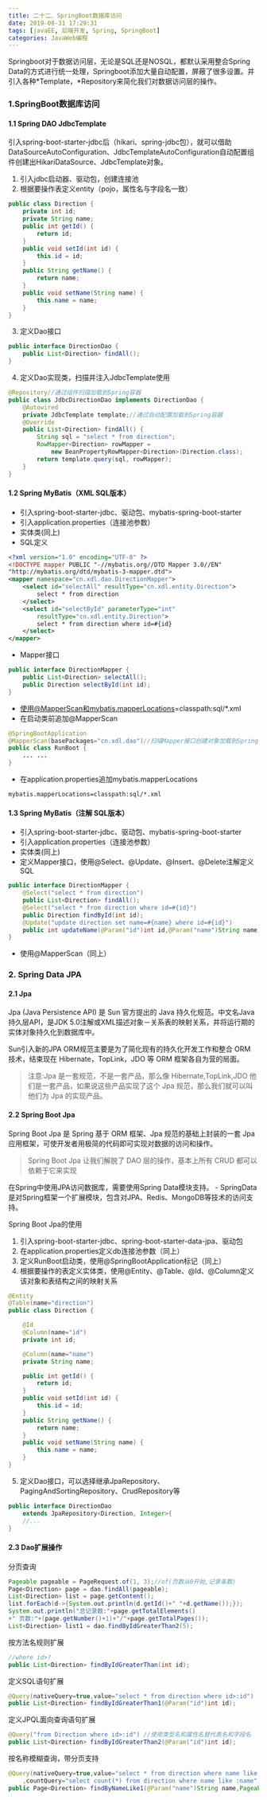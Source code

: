```yaml
---
title: 二十二、SpringBoot数据库访问
date: 2019-08-31 17:29:31
tags: [javaEE, 后端开发, Spring, SpringBoot]
categories: JavaWeb编程
---
```



Springboot对于数据访问层，无论是SQL还是NOSQL，都默认采用整合Spring Data的方式进行统一处理，Springboot添加大量自动配置，屏蔽了很多设置。并引入各种*Template，*Repository来简化我们对数据访问层的操作。
<!-- more -->

### 1.SpringBoot数据库访问
#### 1.1 Spring DAO JdbcTemplate
引入spring-boot-starter-jdbc后（hikari、spring-jdbc包），就可以借助DataSourceAutoConfiguration、JdbcTemplateAutoConfiguration自动配置组件创建出HikariDataSource、JdbcTemplate对象。
1. 引入jdbc启动器、驱动包，创建连接池
2. 根据要操作表定义entity（pojo，属性名与字段名一致）

``` java
public class Direction {
    private int id;
    private String name;
    public int getId() {
        return id;
    }
    public void setId(int id) {
        this.id = id;
    }
    public String getName() {
        return name;
    }
    public void setName(String name) {
        this.name = name;
    }
}
```

3. 定义Dao接口

``` java
public interface DirectionDao {
    public List<Direction> findAll();
}
```

4. 定义Dao实现类，扫描并注入JdbcTemplate使用

``` java
@Repository//通过组件扫描加载到Spring容器
public class JdbcDirectionDao implements DirectionDao {
    @Autowired
    private JdbcTemplate template;//通过自动配置加载到Spring容器
    @Override
    public List<Direction> findAll() {
        String sql = "select * from direction";
        RowMapper<Direction> rowMapper = 
            new BeanPropertyRowMapper<Direction>(Direction.class);
        return template.query(sql, rowMapper);
    }
}
```


#### 1.2 Spring MyBatis（XML SQL版本）
- 引入spring-boot-starter-jdbc、驱动包、mybatis-spring-boot-starter
- 引入application.properties（连接池参数）
- 实体类(同上)
- SQL定义

``` xml
<?xml version="1.0" encoding="UTF-8" ?>  
<!DOCTYPE mapper PUBLIC "-//mybatis.org//DTD Mapper 3.0//EN" 
"http://mybatis.org/dtd/mybatis-3-mapper.dtd">
<mapper namespace="cn.xdl.dao.DirectionMapper">
    <select id="selectAll" resultType="cn.xdl.entity.Direction">
        select * from direction
    </select>
    <select id="selectById" parameterType="int" 
        resultType="cn.xdl.entity.Direction">
        select * from direction where id=#{id}
    </select>
</mapper>
```

- Mapper接口
``` java
public interface DirectionMapper {
    public List<Direction> selectAll();
    public Direction selectById(int id);
}
```

- 使用@MapperScan和mybatis.mapperLocations=classpath:sql/*.xml
- 在启动类前追加@MapperScan

``` java
@SpringBootApplication
@MapperScan(basePackages="cn.xdl.dao")//扫描Mapper接口创建对象加载到Spring容器
public class RunBoot {
    ... ...
}
```

- 在application.properties追加mybatis.mapperLocations

``` properties
mybatis.mapperLocations=classpath:sql/*.xml
```


#### 1.3 Spring MyBatis（注解 SQL版本）
- 引入spring-boot-starter-jdbc、驱动包、mybatis-spring-boot-starter
- 引入application.properties（连接池参数）
- 实体类(同上)
- 定义Mapper接口，使用@Select、@Update、@Insert、@Delete注解定义SQL

``` java
public interface DirectionMapper {
    @Select("select * from direction")
    public List<Direction> findAll();
    @Select("select * from direction where id=#{id}")
    public Direction findById(int id);
    @Update("update direction set name=#{name} where id=#{id}")
    public int updateName(@Param("id")int id,@Param("name")String name);
}
```

- 使用@MapperScan（同上）




### 2. Spring Data JPA
#### 2.1 Jpa
Jpa (Java Persistence API) 是 Sun 官方提出的 Java 持久化规范。中文名Java持久层API，是JDK 5.0注解或XML描述对象－关系表的映射关系，并将运行期的实体对象持久化到数据库中。

Sun引入新的JPA ORM规范主要是为了简化现有的持久化开发工作和整合 ORM 技术，结束现在 Hibernate，TopLink，JDO 等 ORM 框架各自为营的局面。

> 注意:Jpa 是一套规范，不是一套产品，那么像 Hibernate,TopLink,JDO 他们是一套产品，如果说这些产品实现了这个 Jpa 规范，那么我们就可以叫他们为 Jpa 的实现产品。


#### 2.2 Spring Boot Jpa
Spring Boot Jpa 是 Spring 基于 ORM 框架、Jpa 规范的基础上封装的一套 Jpa 应用框架，可使开发者用极简的代码即可实现对数据的访问和操作。
> Spring Boot Jpa 让我们解脱了 DAO 层的操作，基本上所有 CRUD 都可以依赖于它来实现

在Spring中使用JPA访问数据库，需要使用Spring Data模块支持。
    - SpringData是对Spring框架一个扩展模块，包含对JPA、Redis、MongoDB等技术的访问支持。

Spring Boot Jpa的使用 
1. 引入spring-boot-starter-jdbc、spring-boot-starter-data-jpa、驱动包
2. 在application.properties定义db连接池参数（同上）
3. 定义RunBoot启动类，使用@SpringBootApplication标记（同上）
4. 根据要操作的表定义实体类，使用@Entity、@Table、@Id、@Column定义该对象和表结构之间的映射关系
``` java
@Entity
@Table(name="direction")
public class Direction {

    @Id
    @Column(name="id")
    private int id;

    @Column(name="name")
    private String name;

    public int getId() {
        return id;
    }
    public void setId(int id) {
        this.id = id;
    }
    public String getName() {
        return name;
    }
    public void setName(String name) {
        this.name = name;
    }
}
```

5. 定义Dao接口，可以选择继承JpaRepository、PagingAndSortingRepository、CrudRepository等
``` java
public interface DirectionDao 
    extends JpaRepository<Direction, Integer>{
    //...
}
```

#### 2.3 Dao扩展操作
分页查询
``` java
Pageable pageable = PageRequest.of(1, 3);//of(页数从0开始,记录条数)
Page<Direction> page = dao.findAll(pageable);
List<Direction> list = page.getContent();
list.forEach(d->{System.out.println(d.getId()+" "+d.getName());});
System.out.println("总记录数:"+page.getTotalElements()
+" 页数:"+(page.getNumber()+1)+"/"+page.getTotalPages());
List<Direction> list1 = dao.findByIdGreaterThan2(5);
```

按方法名规则扩展
``` java
//where id>?
public List<Direction> findByIdGreaterThan(int id);
```

定义SQL语句扩展
``` java
@Query(nativeQuery=true,value="select * from direction where id>:id")
public List<Direction> findByIdGreaterThan1(@Param("id")int id);
```

定义JPQL面向查询语句扩展
``` java
@Query("from Direction where id>:id") //使用类型名和属性名替代表名和字段名
public List<Direction> findByIdGreaterThan2(@Param("id")int id);
```

按名称模糊查询，带分页支持
``` java
@Query(nativeQuery=true,value="select * from direction where name like :name"
    ,countQuery="select count(*) from direction where name like :name")
public Page<Direction> findByNameLike1(@Param("name")String name,Pageable pageable);
```


